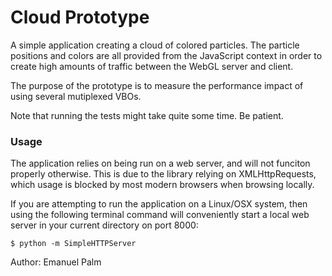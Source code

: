 # Cloud Prototype

A simple application creating a cloud of colored particles. The particle positions and colors are all provided from the
JavaScript context in order to create high amounts of traffic between the WebGL server and client.

The purpose of the prototype is to measure the performance impact of using several mutiplexed VBOs.

Note that running the tests might take quite some time. Be patient.

### Usage
The application relies on being run on a web server, and will not funciton properly otherwise. This is due to the
library relying on XMLHttpRequests, which usage is blocked by most modern browsers when browsing locally.

If you are attempting to run the application on a Linux/OSX system, then using the following terminal command will
conveniently start a local web server in your current directory on port 8000:

	$ python -m SimpleHTTPServer

Author: Emanuel Palm
